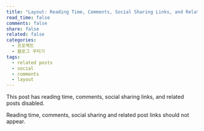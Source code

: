 ```yaml
---
title: "Layout: Reading Time, Comments, Social Sharing Links, and Related Posts Disabled"
read_time: false
comments: false
share: false
related: false
categories:
  - 프로젝트
  - 블로그 꾸미기
tags:
  - related posts
  - social
  - comments
  - layout
---
```


This post has reading time, comments, social sharing links, and related posts disabled.

Reading time, comments, social sharing and related post links should not appear.